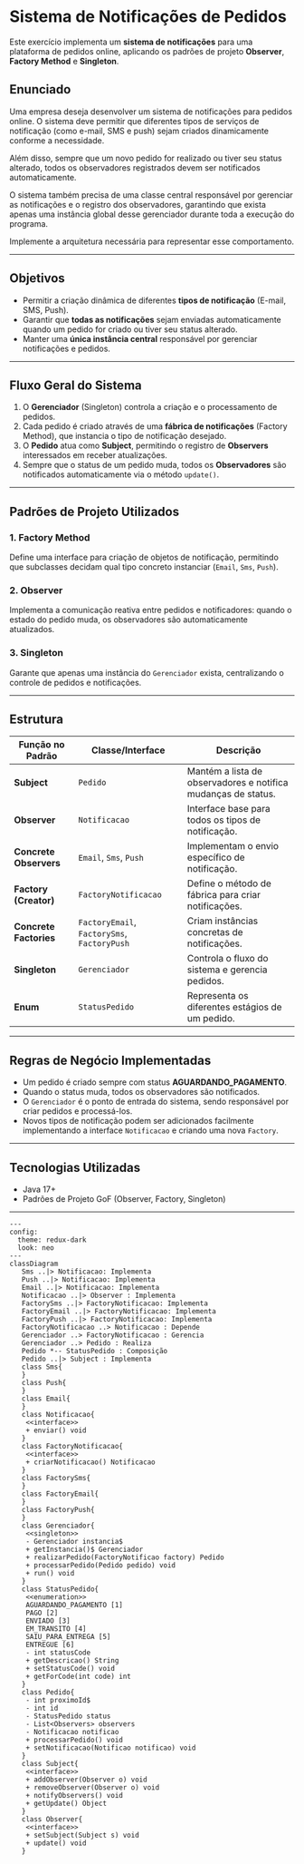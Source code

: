 # Sistema de Notificações de Pedidos

Este exercício implementa um **sistema de notificações** para uma plataforma de pedidos online, aplicando os padrões de projeto **Observer**, **Factory Method** e **Singleton**. 

## Enunciado
Uma empresa deseja desenvolver um sistema de notificações para pedidos online. O sistema deve permitir que diferentes tipos de serviços de notificação (como e-mail, SMS e push) sejam criados dinamicamente conforme a necessidade.

Além disso, sempre que um novo pedido for realizado ou tiver seu status alterado, todos os observadores registrados devem ser notificados automaticamente.

O sistema também precisa de uma classe central responsável por gerenciar as notificações e o registro dos observadores, garantindo que exista apenas uma instância global desse gerenciador durante toda a execução do programa.

Implemente a arquitetura necessária para representar esse comportamento. 


---

## Objetivos

- Permitir a criação dinâmica de diferentes **tipos de notificação** (E-mail, SMS, Push).  
- Garantir que **todas as notificações** sejam enviadas automaticamente quando um pedido for criado ou tiver seu status alterado.  
- Manter uma **única instância central** responsável por gerenciar notificações e pedidos.  

---

## Fluxo Geral do Sistema

1. O **Gerenciador** (Singleton) controla a criação e o processamento de pedidos.  
2. Cada pedido é criado através de uma **fábrica de notificações** (Factory Method), que instancia o tipo de notificação desejado.  
3. O **Pedido** atua como **Subject**, permitindo o registro de **Observers** interessados em receber atualizações.  
4. Sempre que o status de um pedido muda, todos os **Observadores** são notificados automaticamente via o método `update()`.  

---

## Padrões de Projeto Utilizados

### 1. Factory Method
Define uma interface para criação de objetos de notificação, permitindo que subclasses decidam qual tipo concreto instanciar (`Email`, `Sms`, `Push`).

### 2. Observer
Implementa a comunicação reativa entre pedidos e notificadores: quando o estado do pedido muda, os observadores são automaticamente atualizados.

### 3. Singleton
Garante que apenas uma instância do `Gerenciador` exista, centralizando o controle de pedidos e notificações.

---

## Estrutura

| Função no Padrão | Classe/Interface | Descrição |
|------------------|------------------|------------|
| **Subject** | `Pedido` | Mantém a lista de observadores e notifica mudanças de status. |
| **Observer** | `Notificacao` | Interface base para todos os tipos de notificação. |
| **Concrete Observers** | `Email`, `Sms`, `Push` | Implementam o envio específico de notificação. |
| **Factory (Creator)** | `FactoryNotificacao` | Define o método de fábrica para criar notificações. |
| **Concrete Factories** | `FactoryEmail`, `FactorySms`, `FactoryPush` | Criam instâncias concretas de notificações. |
| **Singleton** | `Gerenciador` | Controla o fluxo do sistema e gerencia pedidos. |
| **Enum** | `StatusPedido` | Representa os diferentes estágios de um pedido. |

---

## Regras de Negócio Implementadas

- Um pedido é criado sempre com status **AGUARDANDO_PAGAMENTO**.  
- Quando o status muda, todos os observadores são notificados.  
- O `Gerenciador` é o ponto de entrada do sistema, sendo responsável por criar pedidos e processá-los.  
- Novos tipos de notificação podem ser adicionados facilmente implementando a interface `Notificacao` e criando uma nova `Factory`.

---

## Tecnologias Utilizadas

- Java 17+
- Padrões de Projeto GoF (Observer, Factory, Singleton)

---
``` mermaid
---
config:
  theme: redux-dark
  look: neo
---
classDiagram
   Sms ..|> Notificacao: Implementa
   Push ..|> Notificacao: Implementa
   Email ..|> Notificacao: Implementa
   Notificacao ..|> Observer : Implementa
   FactorySms ..|> FactoryNotificacao: Implementa
   FactoryEmail ..|> FactoryNotificacao: Implementa
   FactoryPush ..|> FactoryNotificacao: Implementa
   FactoryNotificacao ..> Notificacao : Depende
   Gerenciador ..> FactoryNotificacao : Gerencia
   Gerenciador ..> Pedido : Realiza
   Pedido *-- StatusPedido : Composição
   Pedido ..|> Subject : Implementa
   class Sms{
   }
   class Push{
   }
   class Email{
   }
   class Notificacao{
    <<interface>>
    + enviar() void
   }
   class FactoryNotificacao{
    <<interface>>
    + criarNotificacao() Notificacao
   }
   class FactorySms{
   }
   class FactoryEmail{
   }
   class FactoryPush{
   }
   class Gerenciador{
    <<singleton>>
    - Gerenciador instancia$
    + getInstancia()$ Gerenciador
    + realizarPedido(FactoryNotificao factory) Pedido
    + processarPedido(Pedido pedido) void
    + run() void
   }
   class StatusPedido{
    <<enumeration>>
    AGUARDANDO_PAGAMENTO [1]
    PAGO [2]
    ENVIADO [3]
    EM_TRANSITO [4]
    SAIU_PARA_ENTREGA [5]
    ENTREGUE [6]
    - int statusCode
    + getDescricao() String
    + setStatusCode() void
    + getForCode(int code) int
   }
   class Pedido{
    - int proximoId$
    - int id
    - StatusPedido status
    - List<Observers> observers
    - Notificacao notificao
    + processarPedido() void
    + setNotificacao(Notificao notificao) void 
   }
   class Subject{
    <<interface>>
    + addObserver(Observer o) void
    + removeObserver(Observer o) void
    + notifyObservers() void
    + getUpdate() Object
   }
   class Observer{
    <<interface>>
    + setSubject(Subject s) void
    + update() void
   }

```
